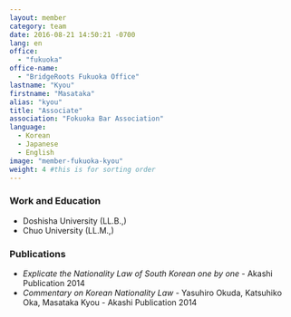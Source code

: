 ```yaml
---
layout: member
category: team
date: 2016-08-21 14:50:21 -0700
lang: en
office:
  - "fukuoka"
office-name:
  - "BridgeRoots Fukuoka Office"
lastname: "Kyou"
firstname: "Masataka"
alias: "kyou"
title: "Associate"
association: "Fokuoka Bar Association"
language:
  - Korean
  - Japanese
  - English
image: "member-fukuoka-kyou"
weight: 4 #this is for sorting order
---
```



### Work and Education
- Doshisha University (LL.B.,)
- Chuo University (LL.M.,)


### Publications
- *Explicate the Nationality Law of South Korean one by one* - Akashi Publication 2014
- *Commentary on Korean Nationality Law* - Yasuhiro Okuda, Katsuhiko Oka, Masataka Kyou - Akashi Publication 2014
